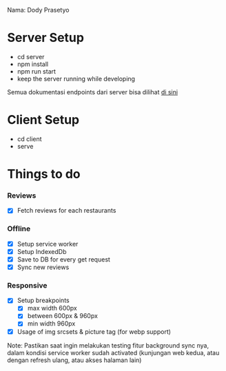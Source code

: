 Nama: Dody Prasetyo 

# Server Setup
- cd server
- npm install
- npm run start
- keep the server running while developing

Semua dokumentasi endpoints dari server bisa dilihat [di sini](https://github.com/DSCBali/mobile_web_final_project/blob/master/server/README.md)

# Client Setup
- cd client
- serve

# Things to do

### Reviews
- [x] Fetch reviews for each restaurants

### Offline
- [x] Setup service worker
- [x] Setup IndexedDb
- [x] Save to DB for every get request
- [x] Sync new reviews
### Responsive 
- [x] Setup breakpoints
  - [x] max width 600px
  - [x] between 600px & 960px
  - [x] min width 960px
  
- [x] Usage of img srcsets & picture tag (for webp support)

Note: Pastikan saat ingin melakukan testing fitur background sync nya, dalam kondisi service worker sudah activated (kunjungan web kedua, atau dengan refresh ulang, atau akses halaman lain)
